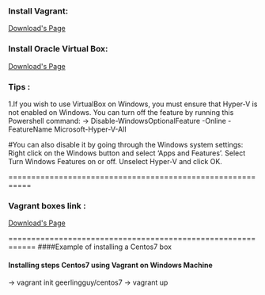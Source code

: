 ### Install Vagrant: 

[Download's Page](https://www.vagrantup.com/downloads.html)

### Install Oracle Virtual Box: 

[Download's Page](https://www.virtualbox.org/)

### Tips :

1.If you wish to use VirtualBox on Windows, you must ensure that Hyper-V is not enabled on Windows. You can turn off the feature by running this Powershell command:
-> Disable-WindowsOptionalFeature -Online -FeatureName Microsoft-Hyper-V-All

#You can also disable it by going through the Windows system settings:
 Right click on the Windows button and select ‘Apps and Features’.
 Select Turn Windows Features on or off.
 Unselect Hyper-V and click OK.


===========================================================

### Vagrant boxes link : 

[Download's Page](https://app.vagrantup.com/boxes/search)



============================================================
####Example of installing a Centos7 box 


#### Installing steps Centos7 using Vagrant on Windows Machine
-> vagrant init geerlingguy/centos7 
-> vagrant up 

